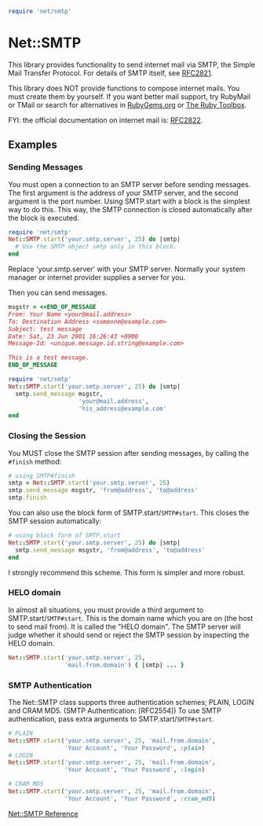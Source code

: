 
```ruby
require 'net/smtp'
```

# Net::SMTP

This library provides functionality to send internet mail via SMTP, the
Simple Mail Transfer Protocol. For details of SMTP itself, see
[RFC2821](http://www.ietf.org/rfc/rfc2821.txt).

This library does NOT provide functions to compose internet mails. You
must create them by yourself. If you want better mail support, try
RubyMail or TMail or search for alternatives in
[RubyGems.org](https://rubygems.org/) or [The Ruby
Toolbox](https://www.ruby-toolbox.com/).

FYI: the official documentation on internet mail is:
[RFC2822](http://www.ietf.org/rfc/rfc2822.txt).

## Examples

### Sending Messages

You must open a connection to an SMTP server before sending messages.
The first argument is the address of your SMTP server, and the second
argument is the port number. Using SMTP.start with a block is the
simplest way to do this. This way, the SMTP connection is closed
automatically after the block is executed.


```ruby
require 'net/smtp'
Net::SMTP.start('your.smtp.server', 25) do |smtp|
  # Use the SMTP object smtp only in this block.
end
```

Replace 'your.smtp.server' with your SMTP server. Normally your system
manager or internet provider supplies a server for you.

Then you can send messages.


```ruby
msgstr = <<END_OF_MESSAGE
From: Your Name <your@mail.address>
To: Destination Address <someone@example.com>
Subject: test message
Date: Sat, 23 Jun 2001 16:26:43 +0900
Message-Id: <unique.message.id.string@example.com>

This is a test message.
END_OF_MESSAGE

require 'net/smtp'
Net::SMTP.start('your.smtp.server', 25) do |smtp|
  smtp.send_message msgstr,
                    'your@mail.address',
                    'his_address@example.com'
end
```

### Closing the Session

You MUST close the SMTP session after sending messages, by calling the
`#finish` method:


```ruby
# using SMTP#finish
smtp = Net::SMTP.start('your.smtp.server', 25)
smtp.send_message msgstr, 'from@address', 'to@address'
smtp.finish
```

You can also use the block form of SMTP.start/`SMTP#start`. This closes
the SMTP session automatically:


```ruby
# using block form of SMTP.start
Net::SMTP.start('your.smtp.server', 25) do |smtp|
  smtp.send_message msgstr, 'from@address', 'to@address'
end
```

I strongly recommend this scheme. This form is simpler and more robust.

### HELO domain

In almost all situations, you must provide a third argument to
SMTP.start/`SMTP#start`. This is the domain name which you are on (the
host to send mail from). It is called the "HELO domain". The SMTP server
will judge whether it should send or reject the SMTP session by
inspecting the HELO domain.


```ruby
Net::SMTP.start('your.smtp.server', 25,
                'mail.from.domain') { |smtp| ... }
```

### SMTP Authentication

The Net::SMTP class supports three authentication schemes; PLAIN, LOGIN
and CRAM MD5. (SMTP Authentication: \[RFC2554\]) To use SMTP
authentication, pass extra arguments to SMTP.start/`SMTP#start`.


```ruby
# PLAIN
Net::SMTP.start('your.smtp.server', 25, 'mail.from.domain',
                'Your Account', 'Your Password', :plain)
# LOGIN
Net::SMTP.start('your.smtp.server', 25, 'mail.from.domain',
                'Your Account', 'Your Password', :login)

# CRAM MD5
Net::SMTP.start('your.smtp.server', 25, 'mail.from.domain',
                'Your Account', 'Your Password', :cram_md5)
```

[Net::SMTP
Reference](https://ruby-doc.org/stdlib-2.5.0/libdoc/net/smtp/rdoc/Net::SMTP.html)

